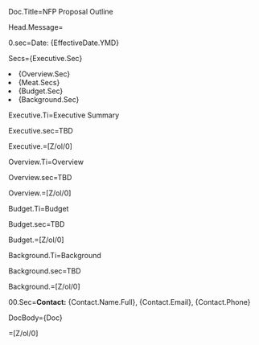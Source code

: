 Doc.Title=NFP Proposal Outline

Head.Message=</i>

0.sec=Date: {EffectiveDate.YMD}

Secs={Executive.Sec}<li>{Overview.Sec}<li>{Meat.Secs}<li>{Budget.Sec}<li>{Background.Sec}

Executive.Ti=Executive Summary

Executive.sec=TBD

Executive.=[Z/ol/0]

Overview.Ti=Overview

Overview.sec=TBD

Overview.=[Z/ol/0]

Budget.Ti=Budget

Budget.sec=TBD

Budget.=[Z/ol/0]

Background.Ti=Background

Background.sec=TBD

Background.=[Z/ol/0]

00.Sec=<b>Contact:</b> {Contact.Name.Full}, {Contact.Email}, {Contact.Phone}

DocBody={Doc}

=[Z/ol/0]
